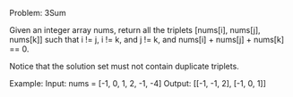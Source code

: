 Problem: 3Sum

Given an integer array nums, return all the triplets [nums[i], nums[j], nums[k]] such that i != j, i != k, and j != k, and nums[i] + nums[j] + nums[k] == 0.

Notice that the solution set must not contain duplicate triplets.

Example:
Input: nums = [-1, 0, 1, 2, -1, -4]
Output: [[-1, -1, 2], [-1, 0, 1]]
